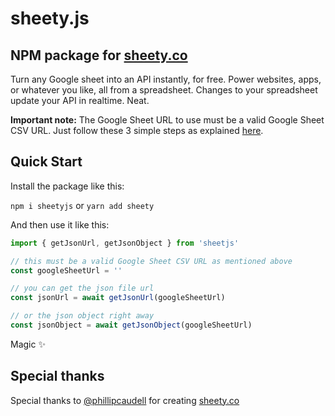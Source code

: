 # sheety.js
## NPM package for [sheety.co](https://sheety.co/)

Turn any Google sheet into an API instantly, for free.
Power websites, apps, or whatever you like, all from a spreadsheet. Changes to your spreadsheet update your API in realtime. Neat.

**Important note:** The Google Sheet URL to use must be a valid Google Sheet CSV URL. Just follow these 3 simple steps as explained [here](https://sheety.co/).

## Quick Start

Install the package like this:

`npm i sheetyjs` or `yarn add sheety`

And then use it like this:

```js
import { getJsonUrl, getJsonObject } from 'sheetjs'

// this must be a valid Google Sheet CSV URL as mentioned above
const googleSheetUrl = ''

// you can get the json file url
const jsonUrl = await getJsonUrl(googleSheetUrl)

// or the json object right away
const jsonObject = await getJsonObject(googleSheetUrl)
```

Magic :sparkles:

## Special thanks

Special thanks to [@phillipcaudell](https://twitter.com/phillipcaudell) for creating [sheety.co](https://sheety.co/)
